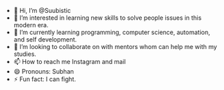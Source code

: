 - 👋 Hi, I’m @Suubistic
- 👀 I’m interested in learning new skills to solve people issues in this modern era.
- 🌱 I’m currently learning programming, computer science, automation, and self development.
- 💞️ I’m looking to collaborate on with mentors whom can help me with my studies.
- 📫 How to reach me Instagram and mail
- 😄 Pronouns: Subhan
- ⚡ Fun fact: I can fight.

<!---
Suubistic/Suubistic is a ✨ special ✨ repository because its `README.md` (this file) appears on your GitHub profile.
You can click the Preview link to take a look at your changes.
--->
